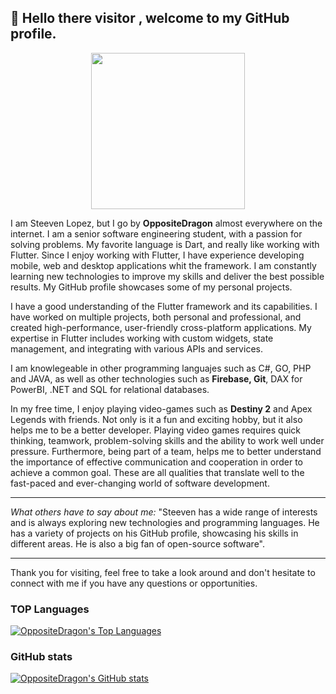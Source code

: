 ## 👋 Hello there visitor , welcome to my GitHub profile.

<div style="text-align:center">
<img style="object-fit: cover; height: 250px; width: 70%;" src="https://media.giphy.com/media/dWesBcTLavkZuG35MI/giphy.gif" >
</div>


I am Steeven Lopez, but I go by __OppositeDragon__ almost everywhere on the internet. I am a senior software engineering student, with a passion for solving problems. My favorite language is Dart, and really like working with Flutter. Since I enjoy working with Flutter, I have experience developing mobile, web and desktop applications whit the framework. I am constantly learning new technologies to improve my skills and deliver the best possible results. My GitHub profile showcases some of my personal projects.

I have a good understanding of the Flutter framework and its capabilities. I have worked on multiple projects, both personal and professional, and created high-performance, user-friendly cross-platform applications. My expertise in Flutter includes working with custom widgets, state management, and integrating with various APIs and services.

I am knowlegeable in other programming languajes such as C#, GO, PHP and JAVA, as well as other technologies such as __Firebase, Git__, DAX for PowerBI, .NET and SQL for relational databases.

In my free time, I enjoy playing video-games such as __Destiny 2__ and Apex Legends with friends. Not only is it a fun and exciting hobby, but it also helps me to be a better developer. Playing video games requires quick thinking, teamwork, problem-solving skills and the ability to work well under pressure. Furthermore, being part of a team, helps me to better understand the importance of effective communication and cooperation in order to achieve a common goal. These are all qualities that translate well to the fast-paced and ever-changing world of software development.

---

_What others have to say about me:_ "Steeven has a wide range of interests and is always exploring new technologies and programming languages. He has a variety of projects on his GitHub profile, showcasing his skills in different areas. He is also a big fan of open-source software".

---

Thank you for visiting, feel free to take a look around and don't hesitate to connect with me if you have any questions or opportunities.
### TOP Languages
[![OppositeDragon's Top Languages](https://github-readme-stats-ruby-one.vercel.app/api/top-langs/?username=oppositedragon&langs_count=8&layout=compact)](https://github.com/oppositedragon/github-readme-stats)

### GitHub stats
[![OppositeDragon's GitHub stats](https://github-readme-stats-ruby-one.vercel.app/api?username=oppositedragon&count_private=true&show_icons=true&bg_color=0100000)](https://github.com/oppositedragon/github-readme-stats)
